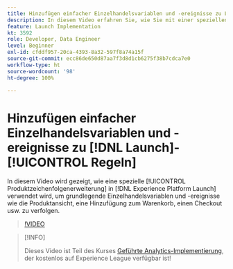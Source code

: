```yaml
---
title: Hinzufügen einfacher Einzelhandelsvariablen und -ereignisse zu Launch-Regeln
description: In diesem Video erfahren Sie, wie Sie mit einer speziellen Produktzeichenfolgenerweiterung in Launch grundlegende Einzelhandelsvariablen und -ereignisse wie die Produktansicht, eine Hinzufügung zum Warenkorb, einen Checkout usw. verfolgen können.
feature: Launch Implementation
kt: 3592
role: Developer, Data Engineer
level: Beginner
exl-id: cfddf957-20ca-4393-8a32-597f8a74a15f
source-git-commit: ecc86de650d87aa7f3d8d1cb6275f38b7cdca7e0
workflow-type: ht
source-wordcount: '98'
ht-degree: 100%

---
```


# Hinzufügen einfacher Einzelhandelsvariablen und -ereignisse zu [!DNL Launch]-[!UICONTROL Regeln]

In diesem Video wird gezeigt, wie eine spezielle [!UICONTROL Produktzeichenfolgenerweiterung] in [!DNL Experience Platform Launch] verwendet wird, um grundlegende Einzelhandelsvariablen und -ereignisse wie die Produktansicht, eine Hinzufügung zum Warenkorb, einen Checkout usw. zu verfolgen.

>[!VIDEO](https://video.tv.adobe.com/v/28763/?quality=12&learn=on)

>[!INFO]
>
> Dieses Video ist Teil des Kurses [Geführte Analytics-Implementierung](https://experienceleague.adobe.com/?recommended=Analytics-D-1-2019.1&amp;lang=de), der kostenlos auf Experience League verfügbar ist!